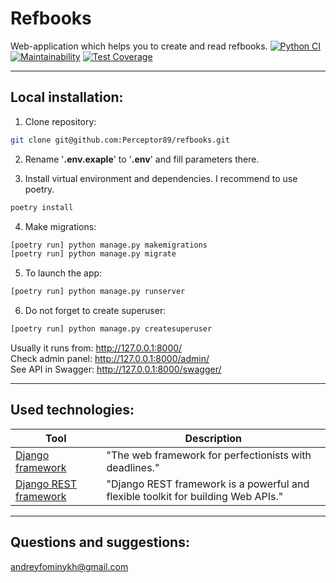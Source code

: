 # Refbooks
Web-application which helps you to create and read refbooks.
[![Python CI](https://github.com/Perceptor89/refbooks/actions/workflows/pyci.yml/badge.svg)](https://github.com/Perceptor89/refbooks/actions/workflows/pyci.yml)
[![Maintainability](https://api.codeclimate.com/v1/badges/3b87494bf2d02ece8714/maintainability)](https://codeclimate.com/github/Perceptor89/refbooks/maintainability)
[![Test Coverage](https://api.codeclimate.com/v1/badges/3b87494bf2d02ece8714/test_coverage)](https://codeclimate.com/github/Perceptor89/refbooks/test_coverage)

---

## Local installation:
1. Clone repository:
```bash
git clone git@github.com:Perceptor89/refbooks.git
```

2.  Rename '**.env.exaple**' to '**.env**' and fill parameters there.

3. Install virtual environment and dependencies. I recommend to use poetry.

```bash
poetry install
```

4. Make migrations:

```bash
[poetry run] python manage.py makemigrations
[poetry run] python manage.py migrate
```

5. To launch the app:

```bash
[poetry run] python manage.py runserver
```
6. Do not forget to create superuser:

```bash
[poetry run] python manage.py createsuperuser
```

Usually it runs from: http://127.0.0.1:8000/  
Check admin panel: http://127.0.0.1:8000/admin/  
See API in Swagger: http://127.0.0.1:8000/swagger/

---
## Used technologies:

| Tool                                                                     | Description                                                                                                           |
|--------------------------------------------------------------------------|-----------------------------------------------------------------------------------------------------------------------|
| [Django framework](https://www.djangoproject.com/)                                 | "The web framework for perfectionists with deadlines."                                                   |
| [Django REST framework](https://www.django-rest-framework.org)                                     | "Django REST framework is a powerful and flexible toolkit for building Web APIs."                                                             |
---
## Questions and suggestions:
<andreyfominykh@gmail.com>